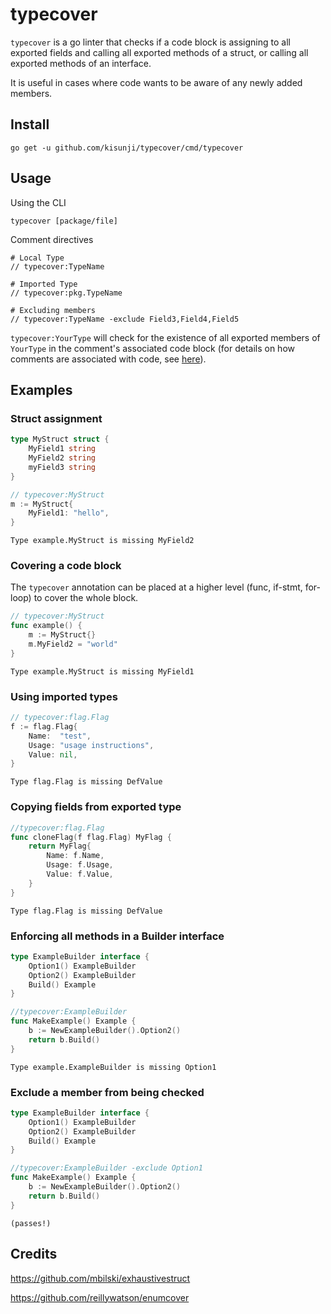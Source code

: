 # typecover

`typecover` is a go linter that checks if a code block is assigning to all exported fields
and calling all exported methods of a struct, or calling all exported methods of an interface.

It is useful in cases where code wants to be aware of any newly added members.

## Install
```
go get -u github.com/kisunji/typecover/cmd/typecover
```

## Usage

Using the CLI
```
typecover [package/file]
```

Comment directives
```
# Local Type
// typecover:TypeName

# Imported Type
// typecover:pkg.TypeName 

# Excluding members
// typecover:TypeName -exclude Field3,Field4,Field5
```
`typecover:YourType` will check for the existence of all exported members of `YourType` in the comment's associated code
block (for details on how comments are associated with code, see [here](https://golang.org/pkg/go/ast/#NewCommentMap)).

## Examples

### Struct assignment
```go
type MyStruct struct {
	MyField1 string
	MyField2 string
	myField3 string
}

// typecover:MyStruct
m := MyStruct{ 
    MyField1: "hello",
}
```
```
Type example.MyStruct is missing MyField2
```

### Covering a code block
The `typecover` annotation can be placed at a higher level (func, if-stmt, for-loop) to cover the whole block.
```go
// typecover:MyStruct
func example() {
    m := MyStruct{}
    m.MyField2 = "world"    
}
```
```
Type example.MyStruct is missing MyField1
```

### Using imported types
```go
// typecover:flag.Flag
f := flag.Flag{ 
    Name:  "test",
    Usage: "usage instructions",
    Value: nil,
}
```
```
Type flag.Flag is missing DefValue
```

### Copying fields from exported type
```go
//typecover:flag.Flag
func cloneFlag(f flag.Flag) MyFlag {
    return MyFlag{
        Name: f.Name,
        Usage: f.Usage,
        Value: f.Value,
    }
}
```
```
Type flag.Flag is missing DefValue
```

### Enforcing all methods in a Builder interface
```go
type ExampleBuilder interface {
	Option1() ExampleBuilder
	Option2() ExampleBuilder
	Build() Example
}

//typecover:ExampleBuilder
func MakeExample() Example {
	b := NewExampleBuilder().Option2()
	return b.Build()
}
```
```
Type example.ExampleBuilder is missing Option1
```

### Exclude a member from being checked
```go
type ExampleBuilder interface {
	Option1() ExampleBuilder
	Option2() ExampleBuilder
	Build() Example
}

//typecover:ExampleBuilder -exclude Option1
func MakeExample() Example {
	b := NewExampleBuilder().Option2()
	return b.Build()
}
```
```
(passes!)
```

## Credits

https://github.com/mbilski/exhaustivestruct

https://github.com/reillywatson/enumcover